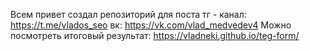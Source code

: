 Всем привет создал репозиторий для поста тг - канал: https://t.me/vlados_seo вк: https://vk.com/vlad_medvedev4 Можно посмотреть итоговый результат: https://vladneki.github.io/teg-form/
